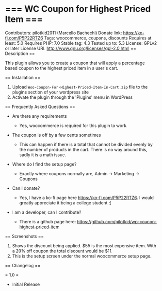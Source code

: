 # === WC Coupon for Highest Priced Item ===
Contributors: pilotkid2011 (Marcello Bachechi)
Donate link: https://ko-fi.com/P5P22RTZ6
Tags: woocommerce, coupons, discounts
Requires at least: 5.0
Requires PHP: 7.0
Stable tag: 4.3
Tested up to: 5.3
License: GPLv2 or later
License URI: http://www.gnu.org/licenses/gpl-2.0.html
== Description ==

This plugin allows you to create a coupon that will apply a percentage based coupon to the highest priced item in a user's cart.

== Installation ==

1. Upload `Woo-Coupon-For-Highest-Priced-Item-In-Cart.zip` file to the plugins section of your wordpress site
2. Activate the plugin through the 'Plugins' menu in WordPress

== Frequently Asked Questions ==
- Are there any requirements
  - Yes, woocommerce is required for this plugin to work.

- The coupon is off by a few cents sometimes
  - This can happen if there is a total that cannot be divided evenly by the number of products in the cart. There is no way around this, sadly it is a math issue.

- Where do I find the setup page?
  - Exactly where coupons normally are, Admin -> Marketing -> Coupons

- Can I donate?
  - Yes, I have a ko-fi page here https://ko-fi.com/P5P22RTZ6. I would greatly appreciate it being a college student :)

- I am a developer, can I contribute?
  - There is a github page here: https://github.com/pilotkid/wp-coupon-highest-priced-item

== Screenshots ==
1. Shows the discount being applied. $55 is the most expensive item. With a 20% off coupon the total discount would be $11.
2. This is the setup screen under the normal woocommerce setup page.

== Changelog ==

= 1.0 =
* Initial Release